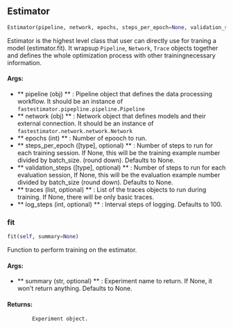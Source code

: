 ## Estimator
```python
Estimator(pipeline, network, epochs, steps_per_epoch=None, validation_steps=None, traces=None, log_steps=100)
```
Estimator is the highest level class that user can directly use for traning a model (estimator.fit). It wrapsup `Pipeline`, `Network`, `Trace` objects together and defines the whole optimization process with other trainingnecessary information.

#### Args:

* ** pipeline (obj) ** :  Pipeline object that defines the data processing workflow. It should be an instance of        `fastestimator.pipepline.pipeline.Pipeline`
* ** network (obj) ** :  Network object that defines models and their external connection. It should be an instance of        `fastestimator.network.network.Network`
* ** epochs (int) ** :  Number of epooch to run.
* ** steps_per_epoch ([type], optional) ** :  Number of steps to run for each training session. If None, this will be the        training example number divided by batch_size. (round down). Defaults to None.
* ** validation_steps ([type], optional) ** :  Number of steps to run for each evaluation session, If None, this will be        the evaluation example number divided by batch_size (round down). Defaults to None.
* ** traces (list, optional) ** :  List of the traces objects to run during training. If None, there will be only basic        traces.
* ** log_steps (int, optional) ** :  Interval steps of logging. Defaults to 100.

### fit
```python
fit(self, summary=None)
```
Function to perform training on the estimator.

#### Args:

* ** summary (str, optional) ** :  Experiment name to return. If None, it won't return anything. Defaults to None.

#### Returns:
            Experiment object.        